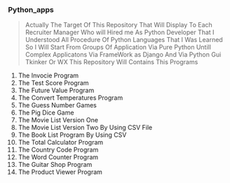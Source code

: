 ###  Python_apps
> Actually The Target Of This Repository That Will Display To Each Recruiter Manager Who will Hired me As Python Developer That I Understood All Procedure Of Python Languages That I Was Learned So I Will Start From Groups Of Application Via Pure Python Untill Complex Applicatons Via FrameWork as Django And Via Python Gui Tkinker Or WX This Repository Will Contains This Programs

1. The Invocie Program 
2. The Test Score Program
3. The Future Value Program
4. The Convert Temperatures Program
5. The Guess Number Games 
6. The Pig Dice Game
7. The Movie List Version One
8. The Movie List Version Two By Using CSV File
9. The Book List Program By Using CSV
10. The Total Calculator Program
11. The Country Code Program
12. The Word Counter Program
13. The Guitar Shop Program
14. The Product Viewer Program


